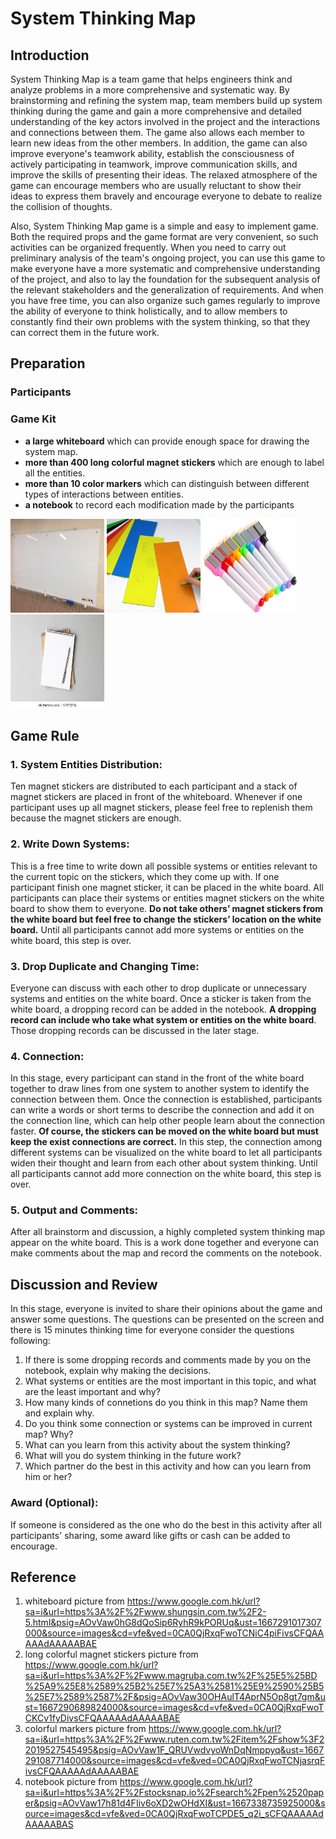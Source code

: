 # System Thinking Map
## Introduction
System Thinking Map is a team game that helps engineers think and analyze problems in a more comprehensive and systematic way. By brainstorming and refining the system map, team members build up system thinking during the game and gain a more comprehensive and detailed understanding of the key actors involved in the project and the interactions and connections between them. The game also allows each member to learn new ideas from the other members. In addition, the game can also improve everyone's teamwork ability, establish the consciousness of actively participating in teamwork, improve communication skills, and improve the skills of presenting their ideas. The relaxed atmosphere of the game can encourage members who are usually reluctant to show their ideas to express them bravely and encourage everyone to debate to realize the collision of thoughts.

Also, System Thinking Map game is a simple and easy to implement game. Both the required props and the game format are very convenient, so such activities can be organized frequently. When you need to carry out preliminary analysis of the team's ongoing project, you can use this game to make everyone have a more systematic and comprehensive understanding of the project, and also to lay the foundation for the subsequent analysis of the relevant stakeholders and the generalization of requirements. And when you have free time, you can also organize such games regularly to improve the ability of everyone to think holistically, and to allow members to constantly find their own problems with the system thinking, so that they can correct them in the future work.

## Preparation
### Participants

### Game Kit
* **a large whiteboard** which can provide enough space for drawing the system map.
* **more than 400 long colorful magnet stickers** which are enough to label all the entities.
* **more than 10 color markers** which can distinguish between different types of interactions between entities. 
* **a notebook** to record each modification made by the participants

<img width="150" height="150" src="https://github.com/YiqunZhang/ENGN6250-Toolkit/blob/main/img/whiteboard1.jpg?raw=true" alt="whiteboard"/> <img width="150" height="150" src="https://github.com/YiqunZhang/ENGN6250-Toolkit/blob/main/img/Color%20Magnets.jpg?raw=true" alt="colorful magnet stickers"/> <img width="150" height="150" src="https://github.com/YiqunZhang/ENGN6250-Toolkit/blob/main/img/color%20marker.jpg?raw=true" alt="colorful markers"/> <img width="150" height="150" src="https://github.com/YiqunZhang/ENGN6250-Toolkit/blob/main/img/notebook2.jpg?raw=true" alt="notebook"/> 

## Game Rule
### **1. System Entities Distribution**: 
Ten magnet stickers are distributed to each participant and a stack of magnet stickers are placed in front of the whiteboard. Whenever if one participant uses up all magnet stickers, please feel free to replenish them because the magnet stickers are enough.
### **2. Write Down Systems**: 
This is a free time to write down all possible systems or entities relevant to the current topic on the stickers, which they come up with. If one participant finish one magnet sticker, it can be placed in the white board. All participants can place their systems or entities magnet stickers on the white board to show them to everyone. **Do not take others’ magnet stickers from the white board but feel free to change the stickers’ location on the white board.** Until all participants cannot add more systems or entities on the white board, this step is over.
### **3. Drop Duplicate and Changing Time**: 
Everyone can discuss with each other to drop duplicate or unnecessary systems and entities on the white board. Once a sticker is taken from the white board, a dropping record can be added in the notebook. **A dropping record can include who take what system or entities on the white board**. Those dropping records can be discussed in the later stage.
### **4. Connection**: 
In this stage, every participant can stand in the front of the white board together to draw lines from one system to another system to identify the connection between them. Once the connection is established, participants can write a words or short terms to describe the connection and add it on the connection line, which can help other people learn about the connection faster. **Of course, the stickers can be moved on the white board but must keep the exist connections are correct.** In this step, the connection among different systems can be visualized on the white board to let all participants widen their thought and learn from each other about system thinking. Until all participants cannot add more connection on the white board, this step is over.
### **5. Output and Comments**: 
After all brainstorm and discussion, a highly completed system thinking map appear on the white board. This is a work done together and everyone can make comments about the map and record the comments on the notebook.

## Discussion and Review
In this stage, everyone is invited to share their opinions about the game and answer some questions. The questions can be presented on the screen and there is 15 minutes thinking time for everyone consider the questions following:
1.	If there is some dropping records and comments made by you on the notebook, explain why making the decisions.
2.	What systems or entities are the most important in this topic, and what are the least important and why?
3.	How many kinds of connetions do you think in this map? Name them and explain why.
4.	Do you think some connection or systems can be improved in current map? Why?
5.	What can you learn from this activity about the system thinking?
6.	What will you do system thinking in the future work?
7.	Which partner do the best in this activity and how can you learn from him or her?  
### **Award (Optional):**
If someone is considered as the one who do the best in this activity after all participants' sharing, some award like gifts or cash can be added to encourage.

## Reference
1. whiteboard picture from https://www.google.com.hk/url?sa=i&url=https%3A%2F%2Fwww.shungsin.com.tw%2F2-5.html&psig=AOvVaw0hG8dQoSip6RyhR9kPORUq&ust=1667291017307000&source=images&cd=vfe&ved=0CA0QjRxqFwoTCNiC4piFivsCFQAAAAAdAAAAABAE
2. long colorful magnet stickers picture from https://www.google.com.hk/url?sa=i&url=https%3A%2F%2Fwww.magruba.com.tw%2F%25E5%25BD%25A9%25E8%2589%25B2%25E7%25A3%2581%25E9%2590%25B5%25E7%2589%2587%2F&psig=AOvVaw30OHAulT4AprN5Op8gt7gm&ust=1667290689824000&source=images&cd=vfe&ved=0CA0QjRxqFwoTCKCv1fyDivsCFQAAAAAdAAAAABAE
3. colorful markers picture from https://www.google.com.hk/url?sa=i&url=https%3A%2F%2Fwww.ruten.com.tw%2Fitem%2Fshow%3F22019527545495&psig=AOvVaw1F_QRUVwdvyoWnDqNmppyq&ust=1667291087714000&source=images&cd=vfe&ved=0CA0QjRxqFwoTCNjasrqFivsCFQAAAAAdAAAAABAE
4. notebook picture from https://www.google.com.hk/url?sa=i&url=https%3A%2F%2Fstocksnap.io%2Fsearch%2Fpen%2520paper&psig=AOvVaw17h81d4FIiv6oXD2wOHdXI&ust=1667338735925000&source=images&cd=vfe&ved=0CA0QjRxqFwoTCPDE5_q2i_sCFQAAAAAdAAAAABAS
